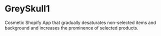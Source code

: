 # GreySkull1
Cosmetic Shopify App that gradually desaturates non-selected items and background and increases the prominence of selected products.
